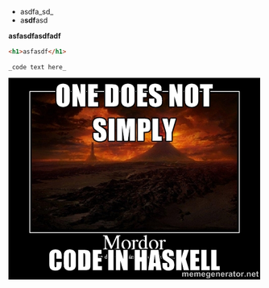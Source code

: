 * asdfa_sd_
* a**sdf**asd

**asfasdfasdfadf**

```html
<h1>asfasdf</h1>
```

```
_code text here_
```

![enter link description here](/assets/haskell-mordor.jpg)
